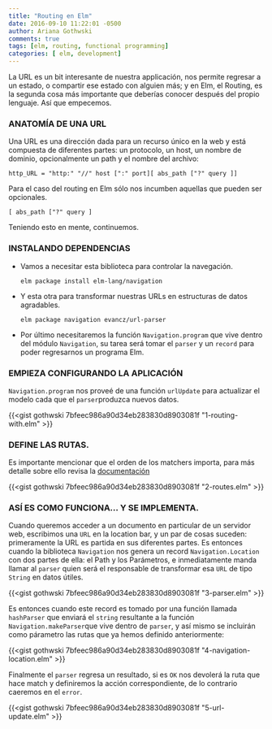 ```yaml
---
title: "Routing en Elm"
date: 2016-09-10 11:22:01 -0500
author: Ariana Gothwski
comments: true
tags: [elm, routing, functional programming]
categories: [ elm, development]
---
```



La URL es un bit interesante de nuestra applicación, nos permite regresar a un estado, o compartir ese estado con alguien más; y en Elm, el Routing, es la segunda cosa más importante que deberías conocer después del propio lenguaje. Así que empecemos.


### ANATOMÍA DE UNA URL

Una URL es una dirección dada para un recurso único en la web y está compuesta de diferentes partes: un protocolo, un host, un nombre de dominio, opcionalmente un path y el nombre del archivo:

`http_URL = "http:" "//" host [":" port][ abs_path ["?" query ]] `

Para el caso del routing en Elm sólo nos incumben aquellas que pueden ser opcionales.

`[ abs_path ["?" query ]`

Teniendo esto en mente, continuemos.


### INSTALANDO DEPENDENCIAS

- Vamos a necesitar esta biblioteca para controlar la navegación.

  `elm package install elm-lang/navigation `

- Y esta otra para transformar nuestras URLs en estructuras de datos agradables.

  `elm package navigation evancz/url-parser `

- Por último necesitaremos la función `Navigation.program` que vive dentro del módulo `Navigation`, su tarea será tomar el `parser` y un `record` para poder regresarnos un programa Elm.


### EMPIEZA CONFIGURANDO LA APLICACIÓN

`Navigation.program` nos proveé de una función `urlUpdate` para actualizar el modelo cada que el `parser`produzca nuevos datos.


{{<gist gothwski 7bfeec986a90d34eb283830d8903081f "1-routing-with.elm" >}}


### DEFINE LAS RUTAS.

Es importante mencionar que el orden de los matchers importa, para más detalle sobre ello revisa la [documentación](http://package.elm-lang.org/packages/evancz/url-parser/latest/)

{{<gist gothwski 7bfeec986a90d34eb283830d8903081f "2-routes.elm" >}}


### ASÍ ES COMO FUNCIONA... Y SE IMPLEMENTA.

Cuando queremos acceder a un documento en particular de un servidor web, escribimos una `URL` en la location bar, y un par de cosas suceden: primeramente la URL es partida en sus diferentes partes. Es entonces cuando la biblioteca `Navigation` nos genera un record `Navigation.Location` con dos partes de ella: el Path y los Parámetros, e inmediatamente manda llamar al `parser` quien será el responsable de transformar esa `URL` de tipo `String` en datos útiles.

{{<gist gothwski 7bfeec986a90d34eb283830d8903081f "3-parser.elm" >}}

Es entonces cuando este record es tomado por una función llamada `hashParser` que enviará el `string` resultante a la función `Navigation.makeParser`que vive dentro de `parser`, y así mismo se incluirán como párametro las rutas que ya hemos definido anteriormente:

{{<gist gothwski 7bfeec986a90d34eb283830d8903081f "4-navigation-location.elm" >}}

Finalmente el `parser` regresa un resultado, si es `OK` nos devolerá la ruta que hace match y definiremos la acción correspondiente, de lo contrario caeremos en el `error`.

{{<gist gothwski 7bfeec986a90d34eb283830d8903081f "5-url-update.elm" >}}

